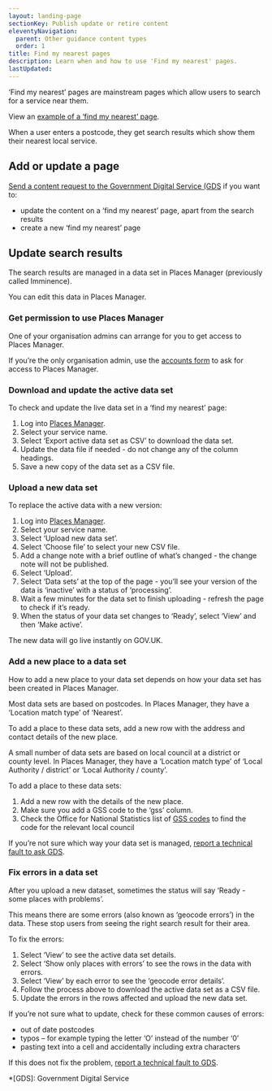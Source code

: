 ```yaml
---
layout: landing-page
sectionKey: Publish update or retire content
eleventyNavigation:
  parent: Other guidance content types
  order: 1
title: Find my nearest pages
description: Learn when and how to use 'Find my nearest' pages.
lastUpdated:
---
```


‘Find my nearest’ pages are mainstream pages which allow users to search for a service near them.

View an [example of a ‘find my nearest’ page](https://www.gov.uk/find-theory-test-centre).

When a user enters a postcode, they get search results which show them their nearest local service.

## Add or update a page

[Send a content request to the Government Digital Service (GDS](https://support.publishing.service.gov.uk/content_change_request/new) if you want to:

- update the content on a ‘find my nearest’ page, apart from the search results
- create a new ‘find my nearest’ page

## Update search results

The search results are managed in a data set in Places Manager (previously called Imminence). 

You can edit this data in Places Manager.

### Get permission to use Places Manager

One of your organisation admins can arrange for you to get access to Places Manager. 

If you’re the only organisation admin, use the [accounts form](https://support.publishing.service.gov.uk/change_existing_user_request/new) to ask for access to Places Manager.

### Download and update the active data set

To check and update the live data set in a ‘find my nearest’ page:

1. Log into [Places Manager](https://places-manager.publishing.service.gov.uk/admin).
2. Select your service name.
3. Select ‘Export active data set as CSV’ to download the data set.
4. Update the data file if needed - do not change any of the column headings. 
5. Save a new copy of the data set as a CSV file.

### Upload a new data set

To replace the active data with a new version:

1. Log into [Places Manager](https://places-manager.publishing.service.gov.uk/admin).
2. Select your service name.
3. Select ‘Upload new data set’. 
4. Select ‘Choose file’ to select your new CSV file. 
5. Add a change note with a brief outline of what’s changed - the change note will not be published.
6. Select ‘Upload’.
7. Select ‘Data sets’ at the top of the page - you’ll see your version of the data is ‘inactive’ with a status of ‘processing’. 
8. Wait a few minutes for the data set to finish uploading - refresh the page to check if it’s ready.
9. When the status of your data set changes to ‘Ready’, select ‘View’ and then ‘Make active’.

The new data will go live instantly on GOV.UK.

### Add a new place to a data set

How to add a new place to your data set depends on how your data set has been created in Places Manager.

Most data sets are based on postcodes. In Places Manager, they have a ‘Location match type’ of ‘Nearest’.

To add a place to these data sets, add a new row with the address and contact details of the new place.

A small number of data sets are based on local council at a district or county level. In Places Manager, they have a ‘Location match type’ of ‘Local Authority / district’ or ‘Local Authority / county’.

To add a place to these data sets:

1. Add a new row with the details of the new place.
2. Make sure you add a GSS code to the ‘gss’ column.
3. Check the Office for National Statistics list of [GSS codes](https://geoportal.statistics.gov.uk/datasets/e8b361ba9e98418ba8ff2f892d00c352_0/explore) to find the code for the relevant local council

If you’re not sure which way your data set is managed, [report a technical fault to ask GDS](https://support.publishing.service.gov.uk/technical_fault_report/new). 

### Fix errors in a data set

After you upload a new dataset, sometimes the status will say ‘Ready - some places with problems’.

This means there are some errors (also known as ‘geocode errors’) in the data. These stop users from seeing the right search result for their area.

To fix the errors:

1. Select ‘View’ to see the active data set details.
2. Select ‘Show only places with errors’ to see the rows in the data with errors.
3. Select ‘View’ by each error to see the ‘geocode error details’.
4. Follow the process above to download the active data set as a CSV file.
5. Update the errors in the rows affected and upload the new data set.

If you’re not sure what to update, check for these common causes of errors:

- out of date postcodes
- typos – for example typing the letter ‘O’ instead of the number ‘0’
- pasting text into a cell and accidentally including extra characters

If this does not fix the problem, [report a technical fault to GDS](https://support.publishing.service.gov.uk/technical_fault_report/new).  

*[GDS]: Government Digital Service
